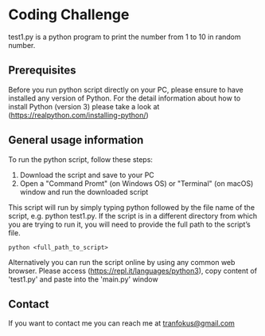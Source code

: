 # Coding Challenge

test1.py is a python program to print the number from 1 to 10 in random number.

## Prerequisites
Before you run python script directly on your PC, please ensure to have installed any version of Python.
For the detail information about how to install Python (version 3) please take a look at (https://realpython.com/installing-python/)

## General usage information
To run the python script, follow these steps:
1. Download the script and save to your PC
2. Open a "Command Promt" (on Windows OS) or "Terminal" (on macOS) window and run the downloaded script

This script will run by simply typing python followed by the file name of the script, e.g. python test1.py.
If the script is in a different directory from which you are trying to run it, you will need to provide the full path to the script’s file.

```
python <full_path_to_script>
```
Alternatively you can run the script online by using any common web browser. Please access (https://repl.it/languages/python3), copy content of 'test1.py' and paste into the 'main.py' window   

## Contact

If you want to contact me you can reach me at tranfokus@gmail.com
